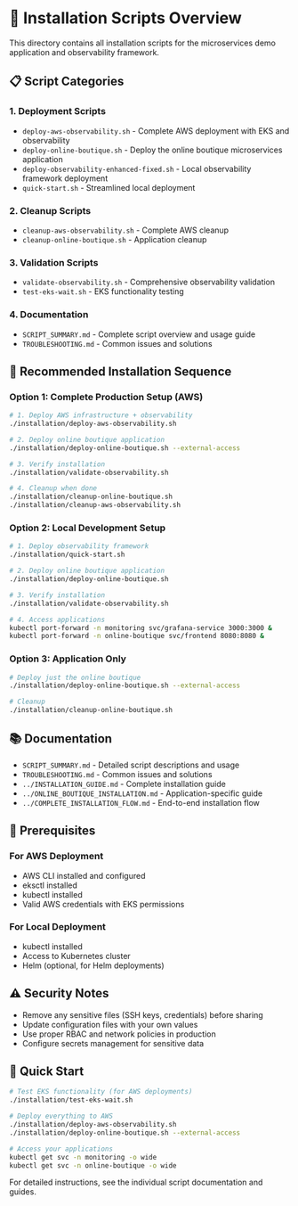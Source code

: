 # 🚀 Installation Scripts Overview

This directory contains all installation scripts for the microservices demo application and observability framework.

## 📋 **Script Categories**

### **1. Deployment Scripts**
- `deploy-aws-observability.sh` - Complete AWS deployment with EKS and observability
- `deploy-online-boutique.sh` - Deploy the online boutique microservices application
- `deploy-observability-enhanced-fixed.sh` - Local observability framework deployment
- `quick-start.sh` - Streamlined local deployment

### **2. Cleanup Scripts**
- `cleanup-aws-observability.sh` - Complete AWS cleanup
- `cleanup-online-boutique.sh` - Application cleanup

### **3. Validation Scripts**
- `validate-observability.sh` - Comprehensive observability validation
- `test-eks-wait.sh` - EKS functionality testing

### **4. Documentation**
- `SCRIPT_SUMMARY.md` - Complete script overview and usage guide
- `TROUBLESHOOTING.md` - Common issues and solutions

## 🎯 **Recommended Installation Sequence**

### **Option 1: Complete Production Setup (AWS)**
```bash
# 1. Deploy AWS infrastructure + observability
./installation/deploy-aws-observability.sh

# 2. Deploy online boutique application
./installation/deploy-online-boutique.sh --external-access

# 3. Verify installation
./installation/validate-observability.sh

# 4. Cleanup when done
./installation/cleanup-online-boutique.sh
./installation/cleanup-aws-observability.sh
```

### **Option 2: Local Development Setup**
```bash
# 1. Deploy observability framework
./installation/quick-start.sh

# 2. Deploy online boutique application
./installation/deploy-online-boutique.sh

# 3. Verify installation
./installation/validate-observability.sh

# 4. Access applications
kubectl port-forward -n monitoring svc/grafana-service 3000:3000 &
kubectl port-forward -n online-boutique svc/frontend 8080:8080 &
```

### **Option 3: Application Only**
```bash
# Deploy just the online boutique
./installation/deploy-online-boutique.sh --external-access

# Cleanup
./installation/cleanup-online-boutique.sh
```

## 📚 **Documentation**

- `SCRIPT_SUMMARY.md` - Detailed script descriptions and usage
- `TROUBLESHOOTING.md` - Common issues and solutions
- `../INSTALLATION_GUIDE.md` - Complete installation guide
- `../ONLINE_BOUTIQUE_INSTALLATION.md` - Application-specific guide
- `../COMPLETE_INSTALLATION_FLOW.md` - End-to-end installation flow

## 🔧 **Prerequisites**

### **For AWS Deployment**
- AWS CLI installed and configured
- eksctl installed
- kubectl installed
- Valid AWS credentials with EKS permissions

### **For Local Deployment**
- kubectl installed
- Access to Kubernetes cluster
- Helm (optional, for Helm deployments)

## ⚠️ **Security Notes**

- Remove any sensitive files (SSH keys, credentials) before sharing
- Update configuration files with your own values
- Use proper RBAC and network policies in production
- Configure secrets management for sensitive data

## 🎉 **Quick Start**

```bash
# Test EKS functionality (for AWS deployments)
./installation/test-eks-wait.sh

# Deploy everything to AWS
./installation/deploy-aws-observability.sh
./installation/deploy-online-boutique.sh --external-access

# Access your applications
kubectl get svc -n monitoring -o wide
kubectl get svc -n online-boutique -o wide
```

For detailed instructions, see the individual script documentation and guides. 